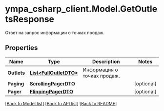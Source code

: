 # ympa_csharp_client.Model.GetOutletsResponse
Ответ на запрос информации о точках продаж.

## Properties

Name | Type | Description | Notes
------------ | ------------- | ------------- | -------------
**Outlets** | [**List&lt;FullOutletDTO&gt;**](FullOutletDTO.md) | Информация о точках продаж. | 
**Paging** | [**ScrollingPagerDTO**](ScrollingPagerDTO.md) |  | [optional] 
**Pager** | [**FlippingPagerDTO**](FlippingPagerDTO.md) |  | [optional] 

[[Back to Model list]](../README.md#documentation-for-models) [[Back to API list]](../README.md#documentation-for-api-endpoints) [[Back to README]](../README.md)

